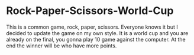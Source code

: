 # Rock-Paper-Scissors-World-Cup

This is a common game, rock, paper, scissors. Everyone knows it but I decided to update the game on my own style. It is a world cup and you are already on the final, you gonna play 10 game against the computer. At the end the winner will be who have more points.
